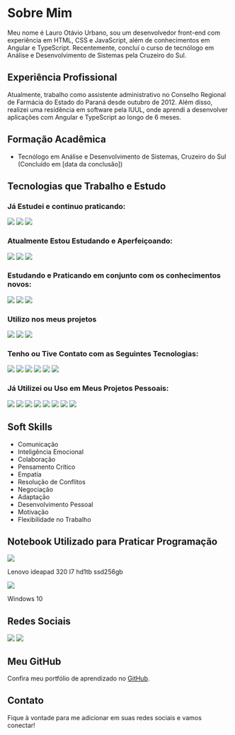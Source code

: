 # Sobre Mim

Meu nome é Lauro Otávio Urbano, sou um desenvolvedor front-end com experiência em HTML, CSS e JavaScript, além de conhecimentos em Angular e TypeScript. Recentemente, concluí o curso de tecnólogo em Análise e Desenvolvimento de Sistemas pela Cruzeiro do Sul.

## Experiência Profissional

Atualmente, trabalho como assistente administrativo no Conselho Regional de Farmácia do Estado do Paraná desde outubro de 2012. Além disso, realizei uma residência em software pela IUUL, onde aprendi a desenvolver aplicações com Angular e TypeScript ao longo de 6 meses.

## Formação Acadêmica

- Tecnólogo em Análise e Desenvolvimento de Sistemas, Cruzeiro do Sul (Concluído em [data da conclusão])

## Tecnologias que Trabalho e Estudo

### Já Estudei e continuo praticando:

<span>
<img src="https://img.shields.io/badge/HTML5-E34F26?style=for-the-badge&logo=html5&logoColor=white" />
<img src="https://img.shields.io/badge/CSS3-1572B6?style=for-the-badge&logo=css3&logoColor=white" />
<img src="https://img.shields.io/badge/JavaScript-323330?style=for-the-badge&logo=javascript&logoColor=F7DF1E" />
</span>

### Atualmente Estou Estudando e Aperfeiçoando:

<span>
<img src="https://img.shields.io/badge/Node.js-339933?style=for-the-badge&logo=nodedotjs&logoColor=white"/>
<img src="https://img.shields.io/badge/Express.js-000000?style=for-the-badge&logo=express&logoColor=white"/>
<img src="https://img.shields.io/badge/MySQL-005C84?style=for-the-badge&logo=mysql&logoColor=white"/>
</span>

### Estudando e Praticando em conjunto com os conhecimentos novos:

<span>
<img src="https://img.shields.io/badge/Angular-DD0031?style=for-the-badge&logo=npm&logoColor=white"/>
<img src="https://img.shields.io/badge/TypeScript-007ACC?style=for-the-badge&logo=typescript&logoColor=white" />
<img src="https://img.shields.io/badge/Jasmine-8A4182?style=for-the-badge&logo=Jasmine&logoColor=white" />
</span>

### Utilizo nos meus projetos

<span>
<img src="https://img.shields.io/badge/Visual%20Studio%20Code-0078D4?style=for-the-badge&logo=visual%20studio%20code&logoColor=white" />
<img src="https://img.shields.io/badge/npm-CB3837?style=for-the-badge&logo=npm&logoColor=white" />
<img src="https://img.shields.io/badge/npm-CB3837?style=for-the-badge&logo=yarn&logoColor=white" />
</span>

### Tenho ou Tive Contato com as Seguintes Tecnologias:

<span>
<img src="https://img.shields.io/badge/React-20232A?style=for-the-badge&logo=react&logoColor=61DAFB" />
<img src="https://img.shields.io/badge/Spring_Boot-F2F4F9?style=for-the-badge&logo=spring-boot" />
<img src="https://img.shields.io/badge/Swagger-85EA2D?style=for-the-badge&logo=Swagger&logoColor=white" />
<img src="https://img.shields.io/badge/ESLint-3A33D1?style=for-the-badge&logo=eslint&logoColor=white" />
<img src="https://img.shields.io/badge/SonarLint-CB2029?style=for-the-badge&logo=sonarlint&logoColor=white" />
<img src="https://img.shields.io/badge/Prettier-1A2C34?style=for-the-badge&logo=prettier&logoColor=F7BA3E" />
</span>

### Já Utilizei ou Uso em Meus Projetos Pessoais:

<span>
<img src="https://img.shields.io/badge/Bootstrap-563D7C?style=for-the-badge&logo=bootstrap&logoColor=white" />
<img src="https://img.shields.io/badge/Font_Awesome-339AF0?style=for-the-badge&logo=fontawesome&logoColor=white" />
<img src="https://img.shields.io/badge/GitHub%20Pages-222222?style=for-the-badge&logo=GitHub%20Pages&logoColor=white" />
<img src="https://img.shields.io/badge/Markdown-000000?style=for-the-badge&logo=markdown&logoColor=white" />
<img src="https://img.shields.io/badge/Discord-5865F2?style=for-the-badge&logo=discord&logoColor=white" />
<img src="https://img.shields.io/badge/Trello-0052CC?style=for-the-badge&logo=trello&logoColor=white" />
<img src="https://img.shields.io/badge/GIT-E44C30?style=for-the-badge&logo=git&logoColor=white" />
<img src="https://img.shields.io/badge/GitHub-100000?style=for-the-badge&logo=github&logoColor=white" />
</span>

## Soft Skills

- Comunicação
- Inteligência Emocional
- Colaboração
- Pensamento Crítico
- Empatia
- Resolução de Conflitos
- Negociação
- Adaptação
- Desenvolvimento Pessoal
- Motivação
- Flexibilidade no Trabalho

## Notebook Utilizado para Praticar Programação

<span>
<img src="https://img.shields.io/badge/Lenovo%20Ideapad%20320%20I7%20HD1TB%20SSD256GB-E2231A?style=for-the-badge&logo=lenovo&logoColor=white" />
<p>Lenovo ideapad 320 I7 hd1tb ssd256gb</p>
<img src="https://img.shields.io/badge/Windows-0078D6?style=for-the-badge&logo=windows&logoColor=white" />
<p>Windows 10</p>
</span>

## Redes Sociais

<span>
<a href="https://instagram.com/lauro_otavio" target="_blank"><img src="https://img.shields.io/badge/-Instagram-%23E4405F?style=for-the-badge&logo=instagram&logoColor=white" target="_blank"/></a>
<a href="https://www.linkedin.com/in/admeadslauro" target="_blank"><img src="https://img.shields.io/badge/-LinkedIn-%230077B5?style=for-the-badge&logo=linkedin&logoColor=white" target="_blank"/></a>
</span>

## Meu GitHub

Confira meu portfólio de aprendizado no [GitHub](https://github.com/laurourbano).

## Contato

Fique à vontade para me adicionar em suas redes sociais e vamos conectar!
